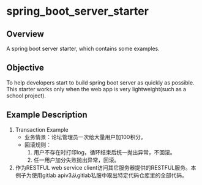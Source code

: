 # spring_boot_server_starter

## Overview

A spring boot server starter, which contains some examples.

## Objective

To help developers start to build spring boot server as quickly as possible. This starter works only when the web app is very lightweight(such as a school project).

## Example Description

1. Transaction Example
    - 业务情景：论坛管理员一次给大量用户加100积分。
    - 回滚规则：
        1. 用户不存在时打印log，循环结束后统一抛出异常，不回滚。
        2. 任一用户加分失败抛出异常，回滚。
2. 作为RESTFUL web service client访问其它服务器提供的RESTFUL服务。本例子为使用gitlab apiv3从gitlab私服中取出特定代码仓库里的全部代码。
